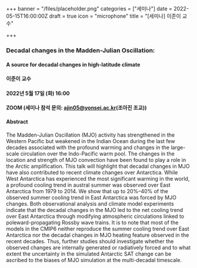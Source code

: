 +++
banner = "/files/placeholder.png"
categories = ["세미나"]
date = 2022-05-15T16:00:00Z
draft = true
icon = "microphone"
title = "[세미나] 이준이 교수"

+++
### Decadal changes in the Madden-Julian Oscillation:

#### A source for decadal changes in high-latitude climate

#### 이준이 교수

#### 2022년 5월 17일 (화) 16:00

#### ZOOM (세미나 참석 문의: ajin05@yonsei.ac.kr(조아진 조교))

#### Abstract

   The Madden-Julian Oscillation (MJO) activity has strengthened in the Western Pacific but weakened in the Indian Ocean during the last few decades associated with the profound warming and changes in the large-scale circulation over the Indo-Pacific warm pool. The changes in the location and strength of MJO convection have been found to play a role in the Arctic amplification. This talk will highlight that decadal changes in MJO have also contributed to recent climate changes over Antarctica. While West Antarctica has experienced the most significant warming in the world, a profound cooling trend in austral summer was observed over East Antarctica from 1979 to 2014. We show that up to 20%–40% of the observed summer cooling trend in East Antarctica was forced by MJO changes. Both observational analysis and climate model experiments indicate that the decadal changes in the MJO led to the net cooling trend over East Antarctica through modifying atmospheric circulations linked to poleward-propagating Rossby wave trains. It is to note that most of the models in the CMIP6 neither reproduce the summer cooling trend over East Antarctica nor the decadal changes in MJO heating feature observed in the recent decades. Thus, further studies should investigate whether the observed changes are internally generated or radiatively forced and to what extent the uncertainty in the simulated Antarctic SAT change can be ascribed to the biases of MJO simulation at the multi-decadal timescale.